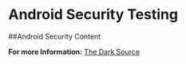 # Android Security Testing

##Android Security Content


**For more Information:**
[The Dark Source](http://thedarksource.com)
